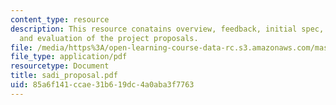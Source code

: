 ```yaml
---
content_type: resource
description: This resource conatains overview, feedback, initial spec, demonstration,
  and evaluation of the project proposals.
file: /media/https%3A/open-learning-course-data-rc.s3.amazonaws.com/mas-965-relational-machines-spring-2005/85a6f141ccae31b619dc4a0aba3f7763_sadi_proposal.pdf
file_type: application/pdf
resourcetype: Document
title: sadi_proposal.pdf
uid: 85a6f141-ccae-31b6-19dc-4a0aba3f7763
---
```

